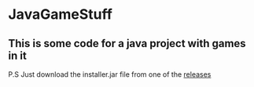 # JavaGameStuff
<h2>This is some code for a java project with games in it</h2>
<p>P.S Just download the installer.jar file from one of the <a href="https://github.com/CodePearly/JavaGameStuff/releases/latest">releases</a></p>
